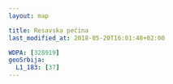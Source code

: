 ```yaml
---
layout: map

title: Resavska pećina
last_modified_at: 2018-05-20T16:01:48+02:00

WDPA: [328919]
geoSrbija:
  L1_183: [37]
---
```

